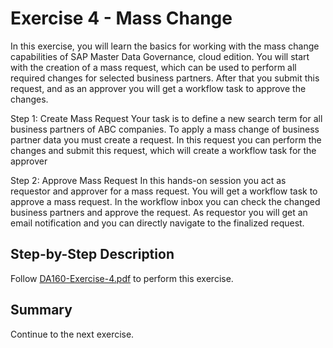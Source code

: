 # Exercise 4 - Mass Change

In this exercise, you will learn the basics for working with the mass change capabilities of SAP Master Data Governance, cloud edition. You will start with the creation of a mass request, which can be used to perform all required changes for selected business partners. After that you submit this request, and as an approver you will get a workflow task to approve the changes.

Step 1: Create Mass Request
Your task is to define a new search term for all business partners of ABC companies. To apply a mass change of business partner data you must create a request. In this request you can perform the changes and submit this request, which will create a workflow task for the approver

Step 2: Approve Mass Request
In this hands-on session you act as requestor and approver for a mass request. You will get a workflow task to approve a mass request. In the workflow inbox you can check the changed business partners and approve the request. As requestor you will get an email notification and you can directly navigate to the finalized request.

## Step-by-Step Description

Follow [DA160-Exercise-4.pdf](./DA160-Exercise-4.pdf) to perform this exercise.

## Summary

Continue to the next exercise.
